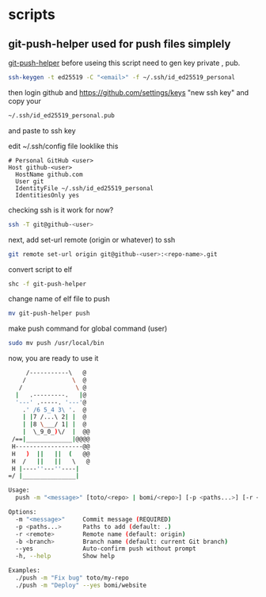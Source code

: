 # scripts

## git-push-helper used for push files simplely


[git-push-helper](#git-push-helper)
before useing this script need to gen key private , pub.

```bash
ssh-keygen -t ed25519 -C "<email>" -f ~/.ssh/id_ed25519_personal
```

then login github and https://github.com/settings/keys "new ssh key" and copy your 

```bash
~/.ssh/id_ed25519_personal.pub
``` 
and paste to ssh key

edit ~/.ssh/config file looklike this
```config
# Personal GitHub <user>
Host github-<user>
  HostName github.com
  User git
  IdentityFile ~/.ssh/id_ed25519_personal
  IdentitiesOnly yes
```

checking ssh is it work for now?
```bash
ssh -T git@github-<user>
```

next, add set-url remote (origin or whatever) to ssh
```bash
git remote set-url origin git@github-<user>:<repo-name>.git
```

convert script to elf
```bash
shc -f git-push-helper
```
change name of elf file to push
```bash
mv git-push-helper push
```

make push command for global command (user)
```bash
sudo mv push /usr/local/bin
```

now, you are ready to use it 
```bash
     /-----------\   @
    /             \  @
   /               \ @
  |   .---------.   |@
  '---' .-----. '---'@
    .' /6 5_4 3\ '.  @
    | |7 /...\ 2| |  @
    | |8 \___/ 1| |  @
    |  \_9_0_)\/  |  @@
 /==|_____________|@@@@
 H-------------------@@
 H   )  ||   ||  (   @@
 H  /   ||   ||   \   @
 H |----''---''----|
=/ |_______________|

Usage:
  push -m "<message>" [toto/<repo> | bomi/<repo>] [-p <paths...>] [-r <remote>] [-b <branch>] [--yes]

Options:
  -m "<message>"     Commit message (REQUIRED)
  -p <paths...>      Paths to add (default: .)
  -r <remote>        Remote name (default: origin)
  -b <branch>        Branch name (default: current Git branch)
  --yes              Auto-confirm push without prompt
  -h, --help         Show help

Examples:
  ./push -m "Fix bug" toto/my-repo
  ./push -m "Deploy" --yes bomi/website
```
